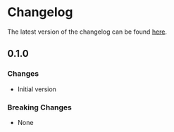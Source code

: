 # Changelog

The latest version of the changelog can be found [here](https://github.com/Azure/bicep-registry-modules/blob/main/avm/res/storage/storage-account/queue-service/queue/CHANGELOG.md).

## 0.1.0

### Changes

- Initial version

### Breaking Changes

- None
